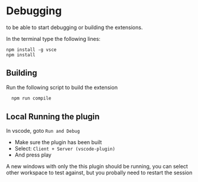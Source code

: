 # Debugging

to be able to start debugging or building the extensions.

In the terminal type the following lines:

```
npm install -g vsce
npm install
```

## Building

Run the following script to build the extension

```cmd
  npm run compile
```

## Local Running the plugin

In vscode, goto `Run and Debug`

- Make sure the plugin has been built
- Select: `Client + Server (vscode-plugin)`
- And press play

A new windows with only the this plugin should be running, you can select other workspace to test against, but you probally need to restart the session
